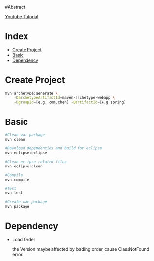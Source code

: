 #Abstract

[Youtube Tutorial](https://www.youtube.com/playlist?list=PL92E89440B7BFD0F6)

# Index

* [Create Project](#create_project)
* [Basic](#basic)
* [Dependency](#dependency)

<a id="create_project"></a>

# Create Project

```bash
mvn archetype:generate \
	-DarchetypeArtifactId=maven-archetype-webapp \
	-DgroupId=[e.g. com.chen] -DartifactId=[e.g spring] 
```

<a id="basic"></a>

# Basic 

```bash
#Clean war package
mvn clean

#Download dependencies and build for eclipse
mvn eclipse:eclipse

#Clean eclipse related files
mvn eclipse:clean

#Compile
mvn compile

#Test
mvn test

#Create war package
mvn package
```

<a id="dependency"></a>

# Dependency

* Load Order

	the Version maybe affected by loading order, cause ClassNotFound error.
